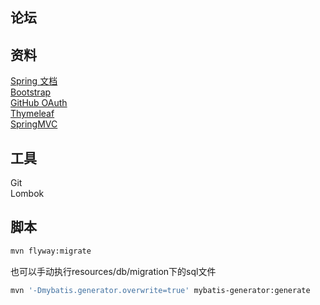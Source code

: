 ## 论坛

## 资料
[Spring 文档](https://spring.io/guides)  
[Bootstrap](https://v3.bootcss.com/getting-started/)  
[GitHub OAuth](https://v3.bootcss.com/getting-started/)  
[Thymeleaf](https://www.thymeleaf.org/doc/tutorials/3.0/usingthymeleaf.html#setting-attribute-values)  
[SpringMVC](https://docs.spring.io/spring-framework/docs/5.0.3.RELEASE/spring-framework-reference/web.html#mvc-handlermapping-interceptor)

## 工具
Git  
Lombok

## 脚本
```bash
mvn flyway:migrate
```
也可以手动执行resources/db/migration下的sql文件  
```bash
mvn '-Dmybatis.generator.overwrite=true' mybatis-generator:generate
```